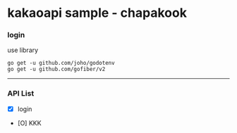 # kakaoapi sample - chapakook

### login
use library
```
go get -u github.com/joho/godotenv
go get -u github.com/gofiber/v2
```
-----

### API List
- [x] login
- [O] KKK